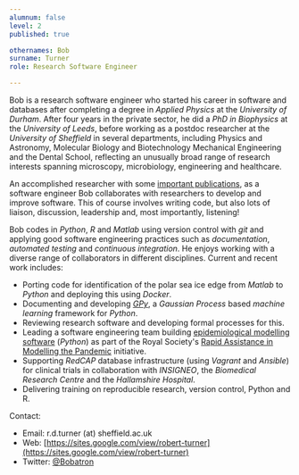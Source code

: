 ```yaml
---
alumnum: false
level: 2
published: true

othernames: Bob
surname: Turner
role: Research Software Engineer

---
```


Bob is a research software engineer who started his career in software and databases after completing a degree in *Applied Physics* at the *University of Durham*. After four years in the private sector, he did a *PhD in Biophysics* at the *University of Leeds*, before working as a postdoc researcher at the *University of Sheffield* in several departments, including Physics and Astronomy, Molecular Biology and Biotechnology Mechanical Engineering and the Dental School, reflecting an unusually broad range of research interests spanning microscopy, microbiology, engineering and healthcare. 

An accomplished researcher with some [important publications](https://scholar.google.com/citations?hl=en&user=JdHx1A8AAAAJ), as a software engineer Bob collaborates with researchers to develop and improve software. This of course involves writing code, but also lots of liaison, discussion, leadership and, most importantly, listening!

Bob codes in *Python*, *R* and *Matlab* using version control with *git* and applying good software engineering practices such as *documentation*, *automated testing* and *continuous integration*. He enjoys working with a diverse range of collaborators in different disciplines. Current and recent work includes:

- Porting code for identification of the polar sea ice edge from *Matlab* to *Python* and deploying this using *Docker*.
- Documenting and developing [*GPy*](https://sheffieldml.github.io/GPy/), a *Gaussian Process* based *machine learning* framework for *Python*.
- Reviewing research software and developing formal processes for this.
- Leading a software engineering team building [epidemiological modelling software](https://github.com/ScottishCovidResponse/simple_network_sim) (*Python*) as part of the Royal Society's [Rapid Assistance in Modelling the Pandemic](https://royalsociety.org/topics-policy/Health%20and%20wellbeing/ramp/) initiative.
- Supporting *RedCAP* database infrastructure (using *Vagrant* and *Ansible*) for clinical trials in collaboration with *INSIGNEO*, the *Biomedical Research Centre* and the *Hallamshire Hospital*.
- Delivering training on reproducible research, version control, Python and R.

Contact:

- Email: r.d.turner (at) sheffield.ac.uk
- Web: [https://sites.google.com/view/robert-turner](https://sites.google.com/view/robert-turner)
- Twitter: [@Bobatron](https://twitter.com/bobatron)
